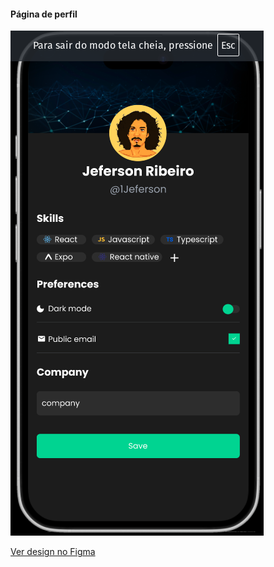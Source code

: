 #### Página de perfil

![Meu Perfil](./src/assets/perfil.png)

[Ver design no Figma](https://www.figma.com/design/hToH5qy3SHN9h0AHWirhTG/Profile-native?node-id=0-1&t=ZJKgjvXNcdQeP8IV-1)
